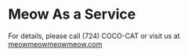 # Meow As a Service
For details, please call (724) COCO-CAT or visit us at [meowmeowmeowmeow.com](https://www.meowmeowmeowmeow.com)
